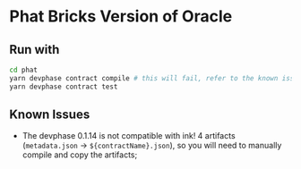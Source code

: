# Phat Bricks Version of Oracle

## Run with

```bash
cd phat
yarn devphase contract compile # this will fail, refer to the known issue
yarn devphase contract test
```

## Known Issues

- The devphase 0.1.14 is not compatible with ink! 4 artifacts (`metadata.json` -> `${contractName}.json`), so you will need to manually compile and copy the artifacts;
